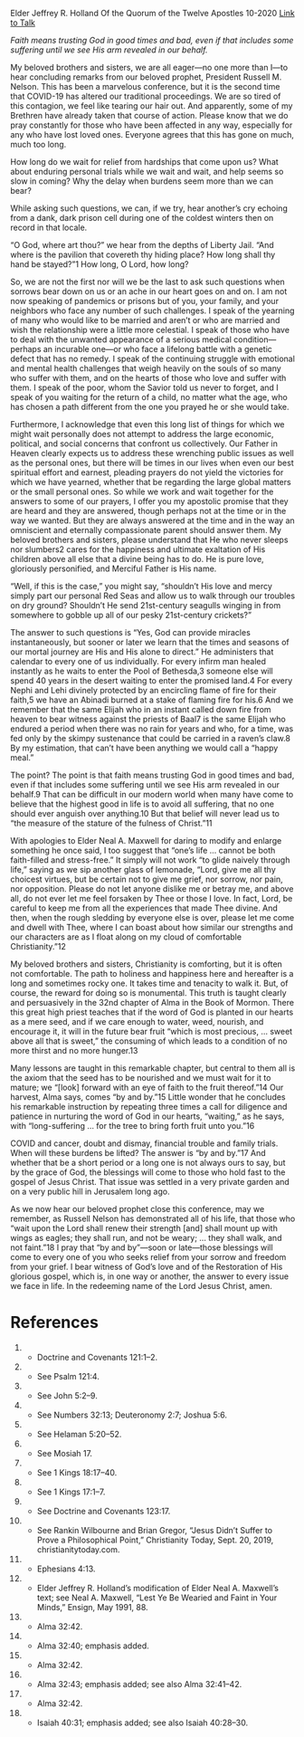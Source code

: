 Elder Jeffrey R. Holland
Of the Quorum of the Twelve Apostles
10-2020
[Link to Talk](https://www.churchofjesuschrist.org/study/general-conference/2020/10/57holland?lang=eng)

_Faith means trusting God in good times and bad, even if that includes some suffering until we see His arm revealed in our behalf._

My beloved brothers and sisters, we are all eager—no one more than I—to hear concluding remarks from our beloved prophet, President Russell M. Nelson. This has been a marvelous conference, but it is the second time that COVID-19 has altered our traditional proceedings. We are so tired of this contagion, we feel like tearing our hair out. And apparently, some of my Brethren have already taken that course of action. Please know that we do pray constantly for those who have been affected in any way, especially for any who have lost loved ones. Everyone agrees that this has gone on much, much too long.

How long do we wait for relief from hardships that come upon us? What about enduring personal trials while we wait and wait, and help seems so slow in coming? Why the delay when burdens seem more than we can bear?

While asking such questions, we can, if we try, hear another’s cry echoing from a dank, dark prison cell during one of the coldest winters then on record in that locale.

“O God, where art thou?” we hear from the depths of Liberty Jail. “And where is the pavilion that covereth thy hiding place? How long shall thy hand be stayed?”1 How long, O Lord, how long?

So, we are not the first nor will we be the last to ask such questions when sorrows bear down on us or an ache in our heart goes on and on. I am not now speaking of pandemics or prisons but of you, your family, and your neighbors who face any number of such challenges. I speak of the yearning of many who would like to be married and aren’t or who are married and wish the relationship were a little more celestial. I speak of those who have to deal with the unwanted appearance of a serious medical condition—perhaps an incurable one—or who face a lifelong battle with a genetic defect that has no remedy. I speak of the continuing struggle with emotional and mental health challenges that weigh heavily on the souls of so many who suffer with them, and on the hearts of those who love and suffer with them. I speak of the poor, whom the Savior told us never to forget, and I speak of you waiting for the return of a child, no matter what the age, who has chosen a path different from the one you prayed he or she would take.

Furthermore, I acknowledge that even this long list of things for which we might wait personally does not attempt to address the large economic, political, and social concerns that confront us collectively. Our Father in Heaven clearly expects us to address these wrenching public issues as well as the personal ones, but there will be times in our lives when even our best spiritual effort and earnest, pleading prayers do not yield the victories for which we have yearned, whether that be regarding the large global matters or the small personal ones. So while we work and wait together for the answers to some of our prayers, I offer you my apostolic promise that they are heard and they are answered, though perhaps not at the time or in the way we wanted. But they are always answered at the time and in the way an omniscient and eternally compassionate parent should answer them. My beloved brothers and sisters, please understand that He who never sleeps nor slumbers2 cares for the happiness and ultimate exaltation of His children above all else that a divine being has to do. He is pure love, gloriously personified, and Merciful Father is His name.

“Well, if this is the case,” you might say, “shouldn’t His love and mercy simply part our personal Red Seas and allow us to walk through our troubles on dry ground? Shouldn’t He send 21st-century seagulls winging in from somewhere to gobble up all of our pesky 21st-century crickets?”

The answer to such questions is “Yes, God can provide miracles instantaneously, but sooner or later we learn that the times and seasons of our mortal journey are His and His alone to direct.” He administers that calendar to every one of us individually. For every infirm man healed instantly as he waits to enter the Pool of Bethesda,3 someone else will spend 40 years in the desert waiting to enter the promised land.4 For every Nephi and Lehi divinely protected by an encircling flame of fire for their faith,5 we have an Abinadi burned at a stake of flaming fire for his.6 And we remember that the same Elijah who in an instant called down fire from heaven to bear witness against the priests of Baal7 is the same Elijah who endured a period when there was no rain for years and who, for a time, was fed only by the skimpy sustenance that could be carried in a raven’s claw.8 By my estimation, that can’t have been anything we would call a “happy meal.”

The point? The point is that faith means trusting God in good times and bad, even if that includes some suffering until we see His arm revealed in our behalf.9 That can be difficult in our modern world when many have come to believe that the highest good in life is to avoid all suffering, that no one should ever anguish over anything.10 But that belief will never lead us to “the measure of the stature of the fulness of Christ.”11

With apologies to Elder Neal A. Maxwell for daring to modify and enlarge something he once said, I too suggest that “one’s life … cannot be both faith-filled and stress-free.” It simply will not work “to glide naively through life,” saying as we sip another glass of lemonade, “Lord, give me all thy choicest virtues, but be certain not to give me grief, nor sorrow, nor pain, nor opposition. Please do not let anyone dislike me or betray me, and above all, do not ever let me feel forsaken by Thee or those I love. In fact, Lord, be careful to keep me from all the experiences that made Thee divine. And then, when the rough sledding by everyone else is over, please let me come and dwell with Thee, where I can boast about how similar our strengths and our characters are as I float along on my cloud of comfortable Christianity.”12

My beloved brothers and sisters, Christianity is comforting, but it is often not comfortable. The path to holiness and happiness here and hereafter is a long and sometimes rocky one. It takes time and tenacity to walk it. But, of course, the reward for doing so is monumental. This truth is taught clearly and persuasively in the 32nd chapter of Alma in the Book of Mormon. There this great high priest teaches that if the word of God is planted in our hearts as a mere seed, and if we care enough to water, weed, nourish, and encourage it, it will in the future bear fruit “which is most precious, … sweet above all that is sweet,” the consuming of which leads to a condition of no more thirst and no more hunger.13

Many lessons are taught in this remarkable chapter, but central to them all is the axiom that the seed has to be nourished and we must wait for it to mature; we “[look] forward with an eye of faith to the fruit thereof.”14 Our harvest, Alma says, comes “by and by.”15 Little wonder that he concludes his remarkable instruction by repeating three times a call for diligence and patience in nurturing the word of God in our hearts, “waiting,” as he says, with “long-suffering … for the tree to bring forth fruit unto you.”16

COVID and cancer, doubt and dismay, financial trouble and family trials. When will these burdens be lifted? The answer is “by and by.”17 And whether that be a short period or a long one is not always ours to say, but by the grace of God, the blessings will come to those who hold fast to the gospel of Jesus Christ. That issue was settled in a very private garden and on a very public hill in Jerusalem long ago.

As we now hear our beloved prophet close this conference, may we remember, as Russell Nelson has demonstrated all of his life, that those who “wait upon the Lord shall renew their strength [and] shall mount up with wings as eagles; they shall run, and not be weary; … they shall walk, and not faint.”18 I pray that “by and by”—soon or late—those blessings will come to every one of you who seeks relief from your sorrow and freedom from your grief. I bear witness of God’s love and of the Restoration of His glorious gospel, which is, in one way or another, the answer to every issue we face in life. In the redeeming name of the Lord Jesus Christ, amen.

# References
1. - Doctrine and Covenants 121:1–2.
2. - See Psalm 121:4.
3. - See John 5:2–9.
4. - See Numbers 32:13; Deuteronomy 2:7; Joshua 5:6.
5. - See Helaman 5:20–52.
6. - See Mosiah 17.
7. - See 1 Kings 18:17–40.
8. - See 1 Kings 17:1–7.
9. - See Doctrine and Covenants 123:17.
10. - See Rankin Wilbourne and Brian Gregor, “Jesus Didn’t Suffer to Prove a Philosophical Point,” Christianity Today, Sept. 20, 2019, christianitytoday.com.
11. - Ephesians 4:13.
12. - Elder Jeffrey R. Holland’s modification of Elder Neal A. Maxwell’s text; see Neal A. Maxwell, “Lest Ye Be Wearied and Faint in Your Minds,” Ensign, May 1991, 88.
13. - Alma 32:42.
14. - Alma 32:40; emphasis added.
15. - Alma 32:42.
16. - Alma 32:43; emphasis added; see also Alma 32:41–42.
17. - Alma 32:42.
18. - Isaiah 40:31; emphasis added; see also Isaiah 40:28–30.